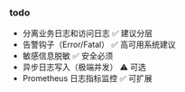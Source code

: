  ### todo
 * 分离业务日志和访问日志	✅ 建议分层
 * 告警钩子（Error/Fatal）	✅ 高可用系统建议
 * 敏感信息脱敏	✅ 安全必须
 * 异步日志写入（极端并发）	⚠️ 可选
 * Prometheus 日志指标监控	✅ 可扩展

